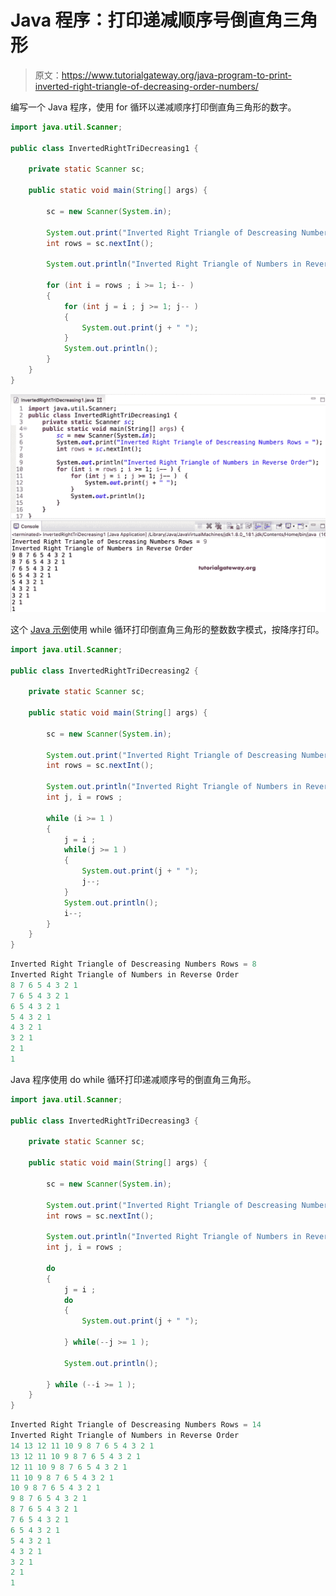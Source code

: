 # Java 程序：打印递减顺序号倒直角三角形

> 原文：<https://www.tutorialgateway.org/java-program-to-print-inverted-right-triangle-of-decreasing-order-numbers/>

编写一个 Java 程序，使用 for 循环以递减顺序打印倒直角三角形的数字。

```java
import java.util.Scanner;

public class InvertedRightTriDecreasing1 {

	private static Scanner sc;

	public static void main(String[] args) {

		sc = new Scanner(System.in);	

		System.out.print("Inverted Right Triangle of Descreasing Numbers Rows = ");
		int rows = sc.nextInt();

		System.out.println("Inverted Right Triangle of Numbers in Reverse Order");

		for (int i = rows ; i >= 1; i-- ) 
		{
			for (int j = i ; j >= 1; j-- ) 	
			{
				System.out.print(j + " ");
			}
			System.out.println();
		}
	}
}
```

![Java Program to Print Inverted Right Triangle of Decreasing Order Numbers 1](img/81cf0850eb6b7b7da2f8aebbe372ae35.png)

这个 [Java 示例](https://www.tutorialgateway.org/learn-java-programs/)使用 while 循环打印倒直角三角形的整数数字模式，按降序打印。

```java
import java.util.Scanner;

public class InvertedRightTriDecreasing2 {

	private static Scanner sc;

	public static void main(String[] args) {

		sc = new Scanner(System.in);	

		System.out.print("Inverted Right Triangle of Descreasing Numbers Rows = ");
		int rows = sc.nextInt();

		System.out.println("Inverted Right Triangle of Numbers in Reverse Order");
		int j, i = rows ;

		while (i >= 1 ) 
		{
			j = i ;
			while(j >= 1 ) 	
			{
				System.out.print(j + " ");
				j--;
			}
			System.out.println();
			i--;
		}
	}
}
```

```java
Inverted Right Triangle of Descreasing Numbers Rows = 8
Inverted Right Triangle of Numbers in Reverse Order
8 7 6 5 4 3 2 1 
7 6 5 4 3 2 1 
6 5 4 3 2 1 
5 4 3 2 1 
4 3 2 1 
3 2 1 
2 1 
1 
```

Java 程序使用 do while 循环打印递减顺序号的倒直角三角形。

```java
import java.util.Scanner;

public class InvertedRightTriDecreasing3 {

	private static Scanner sc;

	public static void main(String[] args) {

		sc = new Scanner(System.in);	

		System.out.print("Inverted Right Triangle of Descreasing Numbers Rows = ");
		int rows = sc.nextInt();

		System.out.println("Inverted Right Triangle of Numbers in Reverse Order");
		int j, i = rows ;

		do
		{
			j = i ;
			do 	
			{
				System.out.print(j + " ");

			} while(--j >= 1 );

			System.out.println();

		} while (--i >= 1 );
	}
}
```

```java
Inverted Right Triangle of Descreasing Numbers Rows = 14
Inverted Right Triangle of Numbers in Reverse Order
14 13 12 11 10 9 8 7 6 5 4 3 2 1 
13 12 11 10 9 8 7 6 5 4 3 2 1 
12 11 10 9 8 7 6 5 4 3 2 1 
11 10 9 8 7 6 5 4 3 2 1 
10 9 8 7 6 5 4 3 2 1 
9 8 7 6 5 4 3 2 1 
8 7 6 5 4 3 2 1 
7 6 5 4 3 2 1 
6 5 4 3 2 1 
5 4 3 2 1 
4 3 2 1 
3 2 1 
2 1 
1 
```